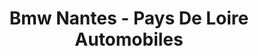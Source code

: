 ---
title: "Bmw Nantes - Pays De Loire Automobiles"
url: /saint-herblain/bmw-nantes-pays-de-loire-automobiles-avenue-des-lions/
shop: Autohaus
---